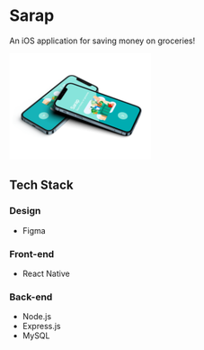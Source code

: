 # Sarap
An iOS application for saving money on groceries!

<img src='https://github.com/aaronchan73/sarap/blob/master/frontend/assets/iPhone%2012%20Pro.png' width=50% height=50%/>

## Tech Stack
### Design
- Figma

### Front-end
- React Native

### Back-end
- Node.js
- Express.js
- MySQL
